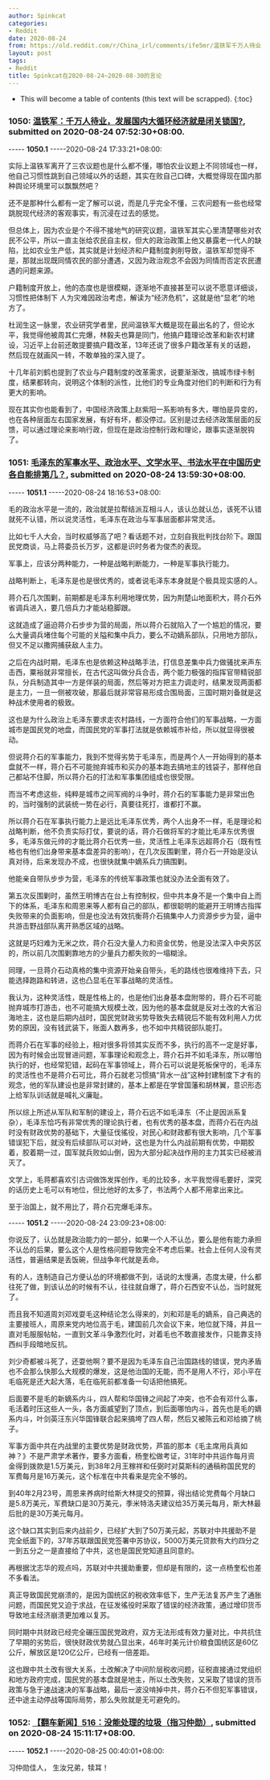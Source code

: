 ```yaml
---
author: Spinkcat
categories:
- Reddit
date: 2020-08-24
from: https://old.reddit.com/r/China_irl/comments/ife5mr/温铁军千万人待业发展国内大循环经济就是闭关锁国/
layout: post
tags:
- Reddit
title: Spinkcat在2020-08-24~2020-08-30的言论
---
```


* This will become a table of contents (this text will be scrapped).
{:toc}

### 1050: [温铁军：千万人待业，发展国内大循环经济就是闭关锁国?](https://old.reddit.com/r/China_irl/comments/ife5mr/温铁军千万人待业发展国内大循环经济就是闭关锁国/), submitted on 2020-08-24 07:52:30+08:00.

----- __1050.1__ -----2020-08-24 17:33:21+08:00:

实际上温铁军离开了三农议题也是什么都不懂，哪怕农业议题上不同领域也一样，他自己习惯性跳到自己领域以外的话题，其实在败自己口碑，大概觉得现在国内那种舆论环境里可以飘飘然吧？

还不是那种什么都有一定了解可以说，而是几乎完全不懂，三农问题有一些也经常跳脱现代经济的客观事实，有沉浸在过去的感觉。

但总体上，因为农业是个不得不接地气的研究议题，温铁军其实心里清楚哪些对农民不公平，所以一直主张给农民自主权，但大的政治政策上他又暴露老一代人的缺陷，比如农业生产低，其实就是计划经济和户籍制度剥削导致，温铁军却觉得不是，那就出现既同情农民的部分遭遇，又因为政治观念不会因为同情而否定农民遭遇的问题来源。

户籍制度开放上，他的态度也是很模糊，逐渐地不直接甚至可以说不愿意详细谈，习惯性把体制下 人为灾难因政治考虑，解读为“经济危机”，这就是他“显老”的地方了。

杜润生这一脉里，农业研究学者里，民间温铁军大概是现在最出名的了，但论水平，我觉得他被周其仁完爆，林毅夫也算是同门，他搞户籍理论改革和新农村建设，习近平上台前还敢提要搞户籍改革，13年还说了很多户籍改革有关的话题，然后现在就画风一转，不敢单独的深入提了。

十几年前刘鹤也提到了农业与户籍制度的改革需求，说要渐渐改，搞城市绿卡制度，结果都转向，说明这个体制的派性，比他们的专业角度对他们的判断和行为有更大的影响。

现在其实你也能看到了，中国经济政策上赵紫阳一系影响有多大，哪怕是异变的，也在各种层面左右国家发展，有好有坏，都没停过。区别是过去经济政策层面的反馈，可以通过理论来影响行政，但现在是政治控制行政和理论，跟事实逐渐脱钩了。

### 1051: [毛泽东的军事水平、政治水平、文学水平、书法水平在中国历史各自能排第几？](https://old.reddit.com/r/China_irl/comments/ifjhl9/毛泽东的军事水平政治水平文学水平书法水平在中国历史各自能排第几/), submitted on 2020-08-24 13:59:30+08:00.

----- __1051.1__ -----2020-08-24 18:16:53+08:00:

毛的政治水平是一流的，政治就是拉帮结派互相斗人，该认怂就认怂，该死不认错就死不认错，所以说灵活性，毛泽东在政治与军事层面都非常灵活。

比如七千人大会，当时权威够高了吧？看话题不对，立刻自我批判找台阶下。跟国民党商谈，马上蒋委员长万岁，这都是识时务者为俊杰的表现。

军事上，应该分两种能力，一种是战略判断能力，一种是军事执行能力。

战略判断上，毛泽东是也是很优秀的，或者说毛泽东本身就是个极具现实感的人。

蒋介石几次围剿，前期都是毛泽东利用地理优势，因为荆楚山地面积大，蒋介石外省调兵进入，要几倍兵力才能站稳脚跟。

这就造成了逼迫蒋介石步步为营的局面，所以蒋介石就陷入了一个尴尬的情况，要么大量调兵堵住每个可能的关隘和集中兵力，要么不动嫡系部队，只用地方部队，但又不足以撒网捕获敌人主力。

之后在内战时期，毛泽东也是依赖这种战略手法，打信息差集中兵力做骚扰来声东击西，粟裕就非常擅长，在古代这叫做分兵合击，两个能力极强的指挥官带精锐部队，分兵制造其中一方是佯装的局面，然后等对方把主力调走时，结果发现两面都是主力，一旦一侧被攻破，那最后就非常容易形成合围局面，三国时期刘备就是这种战术使用者的极致。

这也是为什么政治上毛泽东要求走农村路线，一方面符合他们的军事战略，一方面城市是国民党的地盘，而国民党的军事打法就是依赖城市补给，所以就显得很被动。

但说蒋介石的军事能力，我到不觉得劣势于毛泽东，而是两个人一开始得到的基本盘就不一样，蒋介石不可能抛弃城市和买办的基本跑去搞地主的钱袋子，那样他自己都站不住脚，所以蒋介石的打法和军事集团组成也很受限。

而当不考虑这些，纯粹是城市之间军阀的斗争时，蒋介石的军事能力是非常出色的，当时强制的武装统一势在必行，真要往死打，谁都打不赢。

所以蒋介石在军事执行能力上是远比毛泽东优秀，两个人出身不一样，毛是理论和战略判断，他不负责实际打仗，要说的话，蒋介石做将军的才能比毛泽东优秀很多，毛泽东做元帅的才能比蒋介石优秀一些，灵活性上毛泽东远超蒋介石（既有性格也有他们出身带来基本盘差异的影响），在几次反围剿里，蒋介石一开始是没认真对待，后来发现办不成，也很快就集中嫡系兵力搞围剿。

他能亲自带队步步为营，毛泽东的传统军事政策也就没办法全面有效了。

第五次反围剿时，虽然王明博古在台上有控制权，但中共本身不是一个集中自上而下的体系，毛泽东和周恩来等人都有自己的部队，都很聪明的能避开王明博古指挥失败带来的负面影响，但是也没法有效抗衡蒋介石搞集中人力资源步步为营，逼中共游击野战部队离开熟悉区域的战略。

这就是巧妇难为无米之炊，蒋介石没大量人力和资金优势，他是没法深入中央苏区的，所以前几次围剿靠地方的少量兵力都失败的一塌糊涂。

同理，一旦蒋介石动真格的集中资源开始亲自带头，毛的路线也很难维持下去，只能选择跑路和转进，这也凸显毛在军事战略的灵活性。

我认为，这种灵活性，既是性格上的，也是他们出身基本盘附带的，蒋介石不可能抛弃城市打游击，也不可能搞大规模土改，因为他的基本盘就是反对土改的大省沿海地主，这也是后期内战时，国民党财政劣势导致失去精锐后不能有效利用人力优势的原因，没有钱武装下，账面人数再多，也不如中共精锐部队能打。

而蒋介石在军事的经验上，相对很多将领其实反而不多，执行的高不一定是好事，因为有时候会出现冒进问题，军事理论和观念上，蒋介石并不如毛泽东，所以哪怕执行的好，也经常犯错，起码在军事领域上，蒋介石可以说是死板保守的，毛泽东的灵活性也不是蒋介石可比，蒋介石就老习惯搞“背水一战”这种封建制度下才有的观念，他的军队建设也是非常封建的，基本上都是在学曾国藩和胡林翼，意识形态上给军队训话就是喊礼义廉耻。

所以综上所述从军队和军制的建设上，蒋介石远不如毛泽东（不止是因派系复杂），毛泽东恰巧有非常优秀的理论执行者，也有优秀的基本盘，而蒋介石在内战时没有财政优势的基础下，大量征伐徭役，对民心和财政都有很大影响，几个军事错误犯下后，就没有后续部队可以对峙，这也是为什么内战前期有优势，中期胶着，胶着期一过，国军就兵败如山倒，因为大部分起决战作用的主力其实已经被消灭了。

文学上，毛蒋都喜欢引古词做饰发挥创作，毛的比较多，水平我觉得毛要好，深究的话历史上毛可以有地位，但比他好的太多了，书法两个人都不用拿出来比。

至于治国上，就不用比了，蒋介石完爆毛泽东。

----- __1051.2__ -----2020-08-24 23:09:23+08:00:

你说反了，认怂就是政治能力的一部分，如果一个人不认怂，要么是他有能力承担不认怂的后果，要么这个人是性格问题导致完全不考虑后果。社会上任何人没有灵活性，普遍结果是丢饭碗，但战争年代就是丢命。

有的人，连制造自己方便认怂的环境都做不到，话说的太慢满，态度太硬，什么都往死了做，到该认怂的时候有不认，往往就自爆了，蒋介石西安不认怂，当时就死了。

而且我不知道周刘邓戏耍毛这种结论怎么得来的，刘和邓是毛的嫡系，自己典选的主要接班人，周原来党内地位高于毛，建国前几次会议下来，地位就下降，并且一直对毛服服帖帖，一直到文革斗争激烈化时，对着毛也不敢直接发作，只能靠支持西纠手段暗地反抗。

刘少奇都被斗死了，还耍他啊？要不是因为毛泽东自己治国路线的错误，党内矛盾也不会那么快那么大规模的爆发，这是他治国的无能，而不是用人不行，邓小平在毛临死是还大起大落，毛在临死前都准备一句话把他搞死。

后面要不是毛的新嫡系内斗，四人帮和华国锋之间起了冲突，也不会有邓什么事，毛活着时压这些人一头，各方面威望到了顶点，到后面哪怕内斗，首先也是毛的嫡系内斗，叶剑英汪东兴华国锋联合起来搞垮了四人帮，然后又被陈云和邓给摘了桃子。

军事方面中共在内战里的主要优势是财政优势，芦笛的那本《毛主席用兵真如神？》不是严肃学术著作，要多方面看，杨奎松做考证，31年时中共运作每月资金得到拨款是1.5万美元，到38年2月王稼祥和任弼时对莫斯科的通稿称国民党的军费每月是16万美元，这个标准在中共看来是完全不够的。

到40年2月23号，周恩来养病时给斯大林提交的预算，得出结论党费每个月缺口是5.8万美元，军费缺口是30万美元，季米特洛夫建议给35万美元每月，斯大林最后批的是30万美元每月。

这个缺口其实到后来内战前夕，已经扩大到了50万美元起，苏联对中共援助不是完全纸面下的，37年苏联跟国民党签署中苏协议，5000万美元贷款有大约四分之一到五分之一是直接给了中共，这也是国民党知道且同意的。

再根据沈志华的观点吗，苏联对中共援助重要，但却是有限的，这一点杨奎松也差不多看法。

真正导致国民党崩溃的，是因为国统区的税收效率低下，生产无法复苏产生了通胀问题，而国民党又迫于求战，在征发徭役时采取了错误的经济政策，通过增印货币导致地主经济崩溃更加难以复苏。

同时期中共财政已经完全碾压国民党政府，双方无法形成有效力量对比，中共抗住了早期的劣势后，很快财政优势就凸显出来，46年时美元计价粮食国统区是60亿公斤，解放区是120亿公斤，已经有一倍差距。

这也跟中共土改有很大关系，土改解决了中间阶层税收问题，征税直接通过党组织和地方政府完成，国民党的基本盘就是地主，所以土改失败，又采取了错误的货币政策与急于速战速决的军事战略，最后一波没啃掉中共，蒋介石不但犯军事错误，还中途主动停战等国际局势，那么失败就是无可避免的。

### 1052: [【翻车新闻】516：没能处理的垃圾（指习仲勋）](https://old.reddit.com/r/hanren/comments/ifkb4e/翻车新闻516没能处理的垃圾指习仲勋/), submitted on 2020-08-24 15:11:17+08:00.

----- __1052.1__ -----2020-08-25 00:40:01+08:00:

习仲勋佳人， 生汝兄弟，犊耳！

